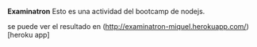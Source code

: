 **Examinatron**
Esto es una actividad del bootcamp de nodejs.

se puede ver el resultado en (http://examinatron-miquel.herokuapp.com/)[heroku app]